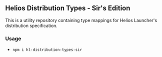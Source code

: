 ## Helios Distribution Types - Sir's Edition

This is a utility repository containing type mappings for Helios Launcher's distribution specification.

### Usage

* `npm i hl-distribution-types-sir`